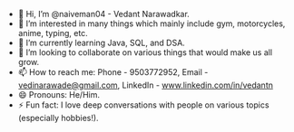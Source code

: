 - 👋 Hi, I’m @naiveman04 - Vedant Narawadkar.
- 👀 I’m interested in many things which mainly include gym, motorcycles, anime, typing, etc.
- 🌱 I’m currently learning Java, SQL, and DSA.
- 💞️ I’m looking to collaborate on various things that would make us all grow.
- 📫 How to reach me: Phone - 9503772952, Email - vedinarawade@gmail.com, LinkedIn - www.linkedin.com/in/vedantn
- 😄 Pronouns: He/Him.
- ⚡ Fun fact: I love deep conversations with people on various topics (especially hobbies!).
